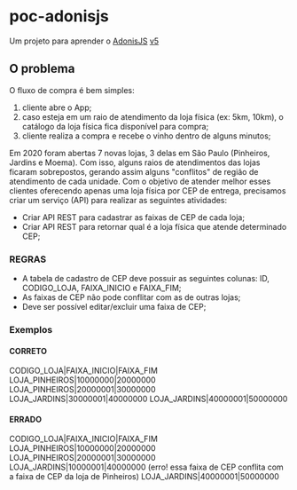 # poc-adonisjs
Um projeto para aprender o [AdonisJS](https://adonisjs.com/) [v5](https://preview.adonisjs.com/)

## O problema

O fluxo de compra é bem simples:
1. cliente abre o App;
2. caso esteja em um raio de atendimento da loja física (ex: 5km, 10km), o catálogo
da loja física fica disponível para compra;
3. cliente realiza a compra e recebe o vinho dentro de alguns minutos;

Em 2020 foram abertas 7 novas lojas, 3 delas em São Paulo (Pinheiros, Jardins e Moema).
Com isso, alguns raios de atendimentos das lojas ficaram sobrepostos, gerando assim alguns "conflitos" de região de atendimento de cada unidade. Com o objetivo de atender melhor esses clientes oferecendo apenas uma loja física por CEP de entrega, precisamos criar um serviço (API) para realizar as seguintes atividades:
- Criar API REST para cadastrar as faixas de CEP de cada loja;
-  Criar API REST para retornar qual é a loja física que atende determinado CEP;

### REGRAS
- A tabela de cadastro de CEP deve possuir as seguintes colunas: ID, CODIGO_LOJA, FAIXA_INICIO e FAIXA_FIM;
- As faixas de CEP não pode conflitar com as de outras lojas;
- Deve ser possível editar/excluir uma faixa de CEP;

### Exemplos
#### CORRETO
CODIGO_LOJA|FAIXA_INICIO|FAIXA_FIM
LOJA_PINHEIROS|10000000|20000000
LOJA_PINHEIROS|20000001|30000000
LOJA_JARDINS|30000001|40000000
LOJA_JARDINS|40000001|50000000

#### ERRADO
CODIGO_LOJA|FAIXA_INICIO|FAIXA_FIM
LOJA_PINHEIROS|10000000|20000000
LOJA_PINHEIROS|20000001|30000000
LOJA_JARDINS|10000001|40000000 (erro! essa faixa de CEP conflita com a faixa de CEP da loja de Pinheiros)
LOJA_JARDINS|40000001|50000000
